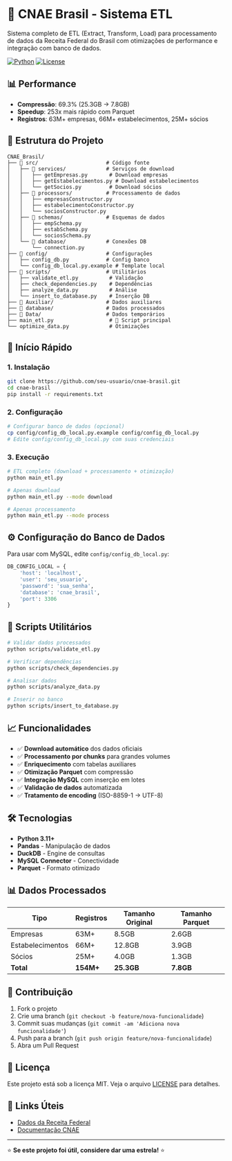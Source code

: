 # 🏢 CNAE Brasil - Sistema ETL

Sistema completo de ETL (Extract, Transform, Load) para processamento de dados da Receita Federal do Brasil com otimizações de performance e integração com banco de dados.

[![Python](https://img.shields.io/badge/Python-3.11+-blue.svg)](https://python.org)
[![License](https://img.shields.io/badge/License-MIT-green.svg)](LICENSE)

## 📊 Performance

- **Compressão**: 69.3% (25.3GB → 7.8GB)
- **Speedup**: 253x mais rápido com Parquet
- **Registros**: 63M+ empresas, 66M+ estabelecimentos, 25M+ sócios

## 📁 Estrutura do Projeto

```
CNAE_Brasil/
├── 📂 src/                      # Código fonte
│   ├── 📂 services/             # Serviços de download
│   │   ├── getEmpresas.py       # Download empresas
│   │   ├── getEstabelecimentos.py # Download estabelecimentos
│   │   └── getSocios.py         # Download sócios
│   ├── 📂 processors/           # Processamento de dados
│   │   ├── empresasConstructor.py
│   │   ├── estabelecimentoConstructor.py
│   │   └── sociosConstructor.py
│   ├── 📂 schemas/              # Esquemas de dados
│   │   ├── empSchema.py
│   │   ├── estabSchema.py
│   │   └── sociosSchema.py
│   └── 📂 database/             # Conexões DB
│       └── connection.py
├── 📂 config/                   # Configurações
│   ├── config_db.py            # Config banco
│   └── config_db_local.py.example # Template local
├── 📂 scripts/                  # Utilitários
│   ├── validate_etl.py          # Validação
│   ├── check_dependencies.py    # Dependências
│   ├── analyze_data.py          # Análise
│   └── insert_to_database.py    # Inserção DB
├── 📂 Auxiliar/                 # Dados auxiliares
├── 📂 database/                 # Dados processados
├── 📂 Data/                     # Dados temporários
├── main_etl.py                  # 🚀 Script principal
└── optimize_data.py             # Otimizações
```

## 🚀 Início Rápido

### 1. Instalação

```bash
git clone https://github.com/seu-usuario/cnae-brasil.git
cd cnae-brasil
pip install -r requirements.txt
```

### 2. Configuração

```bash
# Configurar banco de dados (opcional)
cp config/config_db_local.py.example config/config_db_local.py
# Edite config/config_db_local.py com suas credenciais
```

### 3. Execução

```bash
# ETL completo (download + processamento + otimização)
python main_etl.py

# Apenas download
python main_etl.py --mode download

# Apenas processamento
python main_etl.py --mode process
```

## ⚙️ Configuração do Banco de Dados

Para usar com MySQL, edite `config/config_db_local.py`:

```python
DB_CONFIG_LOCAL = {
    'host': 'localhost',
    'user': 'seu_usuario',
    'password': 'sua_senha',
    'database': 'cnae_brasil',
    'port': 3306
}
```

## 🔧 Scripts Utilitários

```bash
# Validar dados processados
python scripts/validate_etl.py

# Verificar dependências
python scripts/check_dependencies.py

# Analisar dados
python scripts/analyze_data.py

# Inserir no banco
python scripts/insert_to_database.py
```

## 📈 Funcionalidades

- ✅ **Download automático** dos dados oficiais
- ✅ **Processamento por chunks** para grandes volumes
- ✅ **Enriquecimento** com tabelas auxiliares
- ✅ **Otimização Parquet** com compressão
- ✅ **Integração MySQL** com inserção em lotes
- ✅ **Validação de dados** automatizada
- ✅ **Tratamento de encoding** (ISO-8859-1 → UTF-8)

## 🛠️ Tecnologias

- **Python 3.11+**
- **Pandas** - Manipulação de dados
- **DuckDB** - Engine de consultas
- **MySQL Connector** - Conectividade
- **Parquet** - Formato otimizado

## 📊 Dados Processados

| Tipo | Registros | Tamanho Original | Tamanho Parquet |
|------|-----------|------------------|-----------------|
| Empresas | 63M+ | 8.5GB | 2.6GB |
| Estabelecimentos | 66M+ | 12.8GB | 3.9GB |
| Sócios | 25M+ | 4.0GB | 1.3GB |
| **Total** | **154M+** | **25.3GB** | **7.8GB** |

## 🤝 Contribuição

1. Fork o projeto
2. Crie uma branch (`git checkout -b feature/nova-funcionalidade`)
3. Commit suas mudanças (`git commit -am 'Adiciona nova funcionalidade'`)
4. Push para a branch (`git push origin feature/nova-funcionalidade`)
5. Abra um Pull Request

## 📄 Licença

Este projeto está sob a licença MIT. Veja o arquivo [LICENSE](LICENSE) para detalhes.

## 🔗 Links Úteis

- [Dados da Receita Federal](https://dados.gov.br/dados/conjuntos-dados/cadastro-nacional-da-pessoa-juridica---cnpj)
- [Documentação CNAE](https://concla.ibge.gov.br/classificacoes/por-tema/atividades-economicas/cnae)

---

⭐ **Se este projeto foi útil, considere dar uma estrela!** ⭐